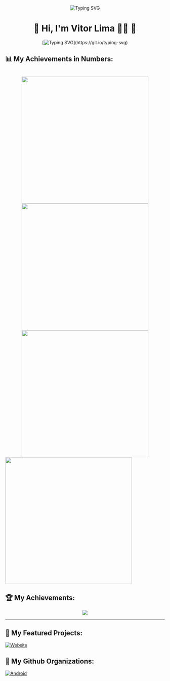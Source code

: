<div align="center">

<img src="https://readme-typing-svg.herokuapp.com?font=Orbitron&color=00F7FF&size=30&center=true&vCenter=true&multiline=true&width=800&lines=💻+Welcome+💻;👾+Ciberpunk+%7C+Futuro+Digital+%7C+Código+na+veia;🚀+Em+constante+evolução...+bora+codar!" alt="Typing SVG" />

# 👾 Hi, I'm Vitor Lima 🍋‍🟩 👾 

[![Typing SVG](https://readme-typing-svg.demolab.com?font=Fira+Code&weight=500&size=30&pause=1000&color=D3AF37&background=FFFFFF00&center=true&random=true&width=700&height=90&lines=Future+Full+Stack+Developer!)](https://git.io/typing-svg)
<!--
<div align="center">
  <img src="https://github.com/user-attachments/assets/44393308-12f0-431b-97e1-f072d7ed8fb9" width="300px" />
</div>
 </br>
 </br>
-->
<p align="left">
  <strong><h2 align="left">📊 My Achievements in Numbers:</h2></strong>
</p>
<br>
  <img src="https://github-readme-stats.vercel.app/api?username=victorlima-legendary&show_icons=true&theme=merko&hide_border=true" width="400px" />
  <img src="https://github-readme-streak-stats-eight.vercel.app/?user=victorlima-legendary&theme=radical&hide_border=true" width="400px" /><br>
  <img src="https://github-readme-stats.vercel.app/api/top-langs/?username=victorlima-legendary&layout=compact&theme=gruvbox&hide_border=true" width="400px" /><br>
</div>

<img src="[https://media.giphy.com/media/3o7abldj0b3rxrZUxW/giphy.gif](https://media3.giphy.com/media/v1.Y2lkPTc5MGI3NjExMmp5eGI3NGRyZW84MXRncWZuaXZoYWJtNHcxOTRxY2pwZ2ZvOWo0NyZlcD12MV9pbnRlcm5hbF9naWZfYnlfaWQmY3Q9Zw/78XCFBGOlS6keY1Bil/giphy.gif)" width="400" />

<br/>

</div>

## 🏆 My Achievements:

<div align="center">

<img src="https://github-profile-trophy.vercel.app/?username=victorlima-legendary&theme=dracula&no-frame=true&column=4&margin-w=15&margin-h=15" />

</div>

---

## 🚀 My Featured Projects:

<div align="left">

<a href="https://github.com/victorlima-legendary/TEMPO_DE_AVIVAMENTO_WEB_2"><img alt="Website" src="https://img.shields.io/badge/RÁDIO TEMPO DE AVIVAMENTO-FFFF00?style=for-the-badge&logo=github&logoColor=black" /></a>

</div>

## 🚀 My Github Organizations:

<div align="left">
<a href="https://github.com/MotoCore-Devs/"><img alt="Android" src="https://img.shields.io/badge/MotoCore - Devs-3DDC84?style=for-the-badge&logo=android&logoColor=white" /></a>
</div>

<!--
## 💬 Some Phrase:

<div align="center">

> “Os fracos se vingam. Os fortes perdoam. Os inteligentes... compilam.” – Glitch Prophet

<br/>

</div>

<div align="center">

_🚀 Always learning and evolving in the world of code!_

</div>
-->
